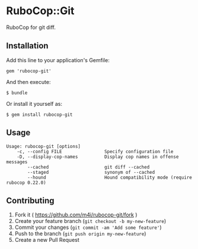 # RuboCop::Git

RuboCop for git diff.

## Installation

Add this line to your application's Gemfile:

    gem 'rubocop-git'

And then execute:

    $ bundle

Or install it yourself as:

    $ gem install rubocop-git

## Usage

    Usage: rubocop-git [options]
        -c, --config FILE                Specify configuration file
        -D, --display-cop-names          Display cop names in offense messages
            --cached                     git diff --cached
            --staged                     synonym of --cached
            --hound                      Hound compatibility mode (require rubocop 0.22.0)

## Contributing

1. Fork it ( https://github.com/m4i/rubocop-git/fork )
2. Create your feature branch (`git checkout -b my-new-feature`)
3. Commit your changes (`git commit -am 'Add some feature'`)
4. Push to the branch (`git push origin my-new-feature`)
5. Create a new Pull Request
